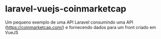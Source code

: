# laravel-vuejs-coinmarketcap
Um pequeno exemplo de uma API Laravel consumindo uma API (https://coinmarketcap.com/) e fornecendo dados para um front criado em VueJS
